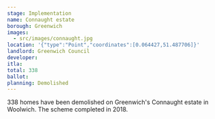 ```yaml
---
stage: Implementation 
name: Connaught estate 
borough: Greenwich
images:
  - src/images/connaught.jpg
location: '{"type":"Point","coordinates":[0.064427,51.487706]}'
landlord: Greenwich Council
developer:
itla:
total: 338
ballot:
planning: Demolished
---
```

338 homes have been demolished on Greenwich's Connaught estate in Woolwich.
The scheme completed in 2018.
